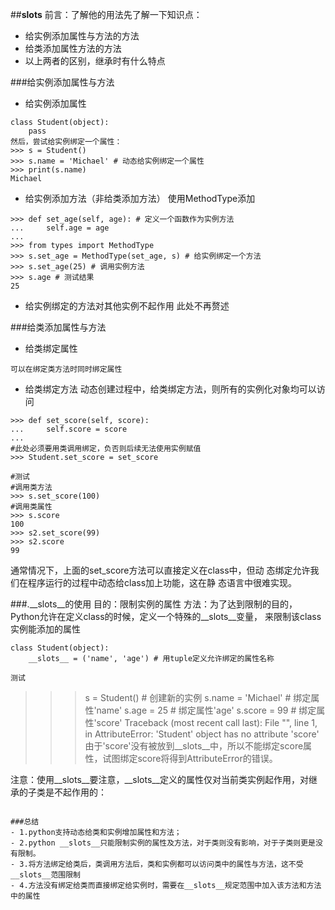 ##__slots__
前言：了解他的用法先了解一下知识点：
- 给实例添加属性与方法的方法
- 给类添加属性方法的方法
- 以上两者的区别，继承时有什么特点

###给实例添加属性与方法
- 给实例添加属性
```
class Student(object):
    pass
然后，尝试给实例绑定一个属性：
>>> s = Student()
>>> s.name = 'Michael' # 动态给实例绑定一个属性
>>> print(s.name)
Michael
```
- 给实例添加方法（非给类添加方法）  使用MethodType添加
```
>>> def set_age(self, age): # 定义一个函数作为实例方法
...     self.age = age
...
>>> from types import MethodType
>>> s.set_age = MethodType(set_age, s) # 给实例绑定一个方法
>>> s.set_age(25) # 调用实例方法
>>> s.age # 测试结果
25
```
- 给实例绑定的方法对其他实例不起作用
此处不再赘述

###给类添加属性与方法
- 给类绑定属性
```
可以在绑定类方法时同时绑定属性
```

- 给类绑定方法
动态创建过程中，给类绑定方法，则所有的实例化对象均可以访问
```
>>> def set_score(self, score):
...     self.score = score
...
#此处必须要用类调用绑定，负否则后续无法使用实例赋值
>>> Student.set_score = set_score

#测试
#调用类方法
>>> s.set_score(100)
#调用类属性
>>> s.score
100
>>> s2.set_score(99)
>>> s2.score
99

```
通常情况下，上面的set_score方法可以直接定义在class中，但动
态绑定允许我们在程序运行的过程中动态给class加上功能，这在静
态语言中很难实现。


###.__slots__的使用
目的：限制实例的属性
方法：为了达到限制的目的，Python允许在定义class的时候，定义一个特殊的__slots__变量，
来限制该class实例能添加的属性
```
class Student(object):
    __slots__ = ('name', 'age') # 用tuple定义允许绑定的属性名称
```

```
测试
```
>>> s = Student() # 创建新的实例
>>> s.name = 'Michael' # 绑定属性'name'
>>> s.age = 25 # 绑定属性'age'
>>> s.score = 99 # 绑定属性'score'
Traceback (most recent call last):
  File "<stdin>", line 1, in <module>
AttributeError: 'Student' object has no attribute 'score'
由于'score'没有被放到__slots__中，所以不能绑定score属性，试图绑定score将得到AttributeError的错误。

注意：使用__slots__要注意，__slots__定义的属性仅对当前类实例起作用，对继承的子类是不起作用的：
```

###总结
- 1.python支持动态给类和实例增加属性和方法；
- 2.python __slots__只能限制实例的属性及方法，对于类则没有影响，对于子类则更是没有限制。
- 3.将方法绑定给类后，类调用方法后，类和实例都可以访问类中的属性与方法，这不受__slots__范围限制
- 4.方法没有绑定给类而直接绑定给实例时，需要在__slots__规定范围中加入该方法和方法中的属性
